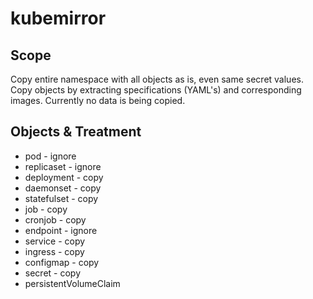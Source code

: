 # kubemirror

## Scope

Copy entire namespace with all objects as is, even same secret values.
Copy objects by extracting specifications (YAML's) and corresponding images.
Currently no data is being copied.


## Objects & Treatment

- pod - ignore
- replicaset - ignore
- deployment - copy
- daemonset - copy
- statefulset - copy
- job - copy
- cronjob - copy
- endpoint - ignore
- service - copy
- ingress - copy
- configmap - copy
- secret - copy
- persistentVolumeClaim
